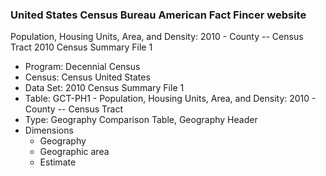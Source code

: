 ### United States Census Bureau American Fact Fincer website

Population, Housing Units, Area, and Density: 2010 - County -- Census Tract 2010 Census Summary File 1
- Program: Decennial Census
- Census: Census United States
- Data Set: 2010 Census Summary File 1
- Table: GCT-PH1 - Population, Housing Units, Area, and Density: 2010 - County -- Census Tract
- Type: Geography Comparison Table, Geography Header
- Dimensions
  - Geography
  - Geographic area
  - Estimate
